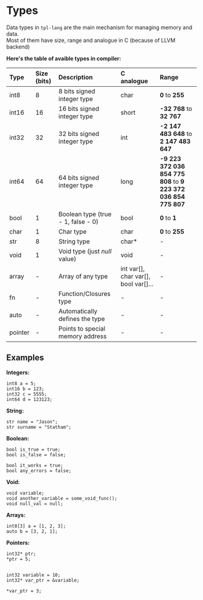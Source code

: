 # Types
Data types in `tpl-lang` are the main mechanism for managing memory and data. <br/>
Most of them have size, range and analogue in C (because of LLVM backend) <br/>

**Here's the table of avaible types in compiler:**

| Type | Size (bits) | Description | C analogue | Range |
|:-----|:------------|:------------|:----------|:-------|
| int8 | 8 | 8 bits signed integer type | char | **0** to **255** |
| int16 | 16 | 16 bits signed integer type | short | **-32 768** to **32 767** |
| int32 | 32 | 32 bits signed integer type | int | **-2 147 483 648** to **2 147 483 647** |
| int64 | 64 | 64 bits signed integer type | long | **-9 223 372 036 854 775 808** to **9 223 372 036 854 775 807** |
| bool | 1 | Boolean type (true - 1, false - 0) | bool | **0** to **1** |
| char | 1 | Char type | char | **0** to **255**
| str | 8 | String type | char* | - |
| void | 1 | Void type (just _null_ value) | void | - |
| array | - | Array of any type | int var[], char var[], bool var[]... | - |
| fn | - | Function/Closures type | - | - |
| auto | - | Automatically defines the type | - | - |
| pointer | - | Points to special memory address | - | - |

## Examples
**Integers:**
```tpl-lang
int8 a = 5;
int16 b = 123;
int32 c = 5555;
int64 d = 123123;
```

**String:**
```tpl-lang
str name = "Jason";
str surname = "Statham";
```

**Boolean:**
```tpl-lang
bool is_true = true;
bool is_false = false;

bool it_works = true;
bool any_errors = false;
```

**Void:**
```tpl-lang
void variable;
void another_variable = some_void_func();
void null_val = null;
```

**Arrays:**
```tpl-lang
int8[3] a = [1, 2, 3];
auto b = [3, 2, 1];
```

**Pointers:**
```tpl-lang
int32* ptr;
*ptr = 5;


int32 variable = 10;
int32* var_ptr = &variable;

*var_ptr = 3;
```

